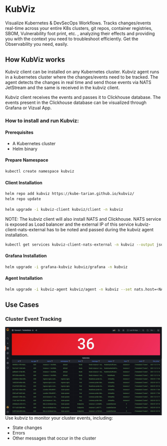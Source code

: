 # KubViz
Visualize Kubernetes & DevSecOps Workflows. Tracks changes/events real-time across your entire K8s clusters, git repos, container registries, SBOM, Vulnerability foot print, etc. , analyzing their effects and providing you with the context you need to troubleshoot efficiently. Get the Observability you need, easily.

## How KubViz works
Kubviz client can be installed on any Kubernetes cluster. Kubviz agent runs in a kubernetes cluster where the changes/events need to be tracked. The agent detects the changes in real time and send those events via NATS JetStream and the same is received in the kubviz client. 

Kubviz client receives the events and passes it to Clickhouse database. The events present in the Clickhouse database can be visualized through Grafana or Vizual App.


###  How to install and run Kubviz:

#### Prerequisites
* A Kubernetes cluster 
* Helm binary

#### Prepare Namespace
```bash
kubectl create namespace kubviz
```

#### Client Installation
```bash
helm repo add kubviz https://kube-tarian.github.io/kubviz/
helm repo update

helm upgrade -i kubviz-client kubviz/client -n kubviz
```
NOTE: The kubviz client will also install NATS and Clickhouse. NATS service is exposed as Load balancer and the external IP of this service kubviz-client-nats-external has to be noted and passed during the kubviz agent installation.

```bash
kubectl get services kubviz-client-nats-external -n kubviz --output jsonpath='{.status.loadBalancer.ingress[0].ip}'
```

#### Grafana Installation
```bash
helm upgrade -i grafana-kubviz kubviz/grafana -n kubviz
```

#### Agent Installation
```bash
helm upgrade -i kubviz-agent kubviz/agent -n kubviz --set nats.host=<NATS IP Address>
```
## Use Cases

### Cluster Event Tracking

<img src=".readme_assets/kubviz.jpeg" alt="Cluster Events" width="525" align="right">

<br>

Use kubviz to monitor your cluster events, including:

- State changes 
- Errors
- Other messages that occur in the cluster

<br>

<br clear="all">
